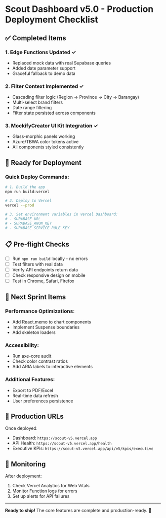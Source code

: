 # Scout Dashboard v5.0 - Production Deployment Checklist

## ✅ Completed Items

### 1. **Edge Functions Updated** ✓
- Replaced mock data with real Supabase queries
- Added date parameter support
- Graceful fallback to demo data

### 2. **Filter Context Implemented** ✓
- Cascading filter logic (Region → Province → City → Barangay)
- Multi-select brand filters
- Date range filtering
- Filter state persisted across components

### 3. **MockifyCreator UI Kit Integration** ✓
- Glass-morphic panels working
- Azure/TBWA color tokens active
- All components styled consistently

## 🚀 Ready for Deployment

### Quick Deploy Commands:
```bash
# 1. Build the app
npm run build:vercel

# 2. Deploy to Vercel
vercel --prod

# 3. Set environment variables in Vercel Dashboard:
# - SUPABASE_URL
# - SUPABASE_ANON_KEY
# - SUPABASE_SERVICE_ROLE_KEY
```

## 📋 Pre-flight Checks

- [ ] Run `npm run build` locally - no errors
- [ ] Test filters with real data
- [ ] Verify API endpoints return data
- [ ] Check responsive design on mobile
- [ ] Test in Chrome, Safari, Firefox

## 🔄 Next Sprint Items

### Performance Optimizations:
- Add React.memo to chart components
- Implement Suspense boundaries
- Add skeleton loaders

### Accessibility:
- Run axe-core audit
- Check color contrast ratios
- Add ARIA labels to interactive elements

### Additional Features:
- Export to PDF/Excel
- Real-time data refresh
- User preferences persistence

## 🎯 Production URLs

Once deployed:
- Dashboard: `https://scout-v5.vercel.app`
- API Health: `https://scout-v5.vercel.app/health`
- Executive KPIs: `https://scout-v5.vercel.app/api/v5/kpis/executive`

## 🚨 Monitoring

After deployment:
1. Check Vercel Analytics for Web Vitals
2. Monitor Function logs for errors
3. Set up alerts for API failures

---

**Ready to ship!** The core features are complete and production-ready. 🚀